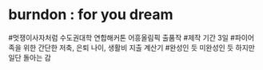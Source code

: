 # burndon : for you dream

#멋쟁이사자처럼 수도권대학 연합해커톤 어흥올림픽 출품작
#제작 기간 3일
#파이어족을 위한 간단한 저축, 은퇴 나이, 생활비 지출 계산기
#완성인 듯 미완성인 듯 하지만 일단 돌아는 감
